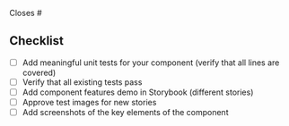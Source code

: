 <!--
Thank you for your contribution to iTwinUI.
Please describe your PR here and make sure to complete all of the items below before submitting.
-->

Closes # <!-- Add issue number -->

## Checklist

- [ ] Add meaningful unit tests for your component (verify that all lines are covered)
- [ ] Verify that all existing tests pass
- [ ] Add component features demo in Storybook (different stories)
- [ ] Approve test images for new stories
- [ ] Add screenshots of the key elements of the component
